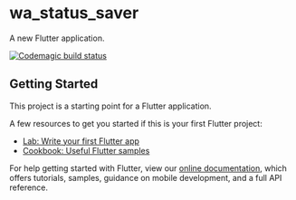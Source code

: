 # wa_status_saver

A new Flutter application.

[![Codemagic build status](https://api.codemagic.io/apps/5e0f76d23c4b570de57adbfa/5e0f76d23c4b570de57adbf9/status_badge.svg)](https://codemagic.io/apps/5e0f76d23c4b570de57adbfa/5e0f76d23c4b570de57adbf9/latest_build)

## Getting Started

This project is a starting point for a Flutter application.

A few resources to get you started if this is your first Flutter project:

- [Lab: Write your first Flutter app](https://flutter.dev/docs/get-started/codelab)
- [Cookbook: Useful Flutter samples](https://flutter.dev/docs/cookbook)

For help getting started with Flutter, view our
[online documentation](https://flutter.dev/docs), which offers tutorials,
samples, guidance on mobile development, and a full API reference.
